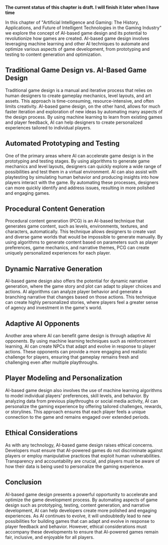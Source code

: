 **The current status of this chapter is draft. I will finish it later when I have time**

In this chapter of "Artificial Intelligence and Gaming: The History, Applications, and Future of Intelligent Technologies in the Gaming Industry" we explore the concept of AI-based game design and its potential to revolutionize how games are created. AI-based game design involves leveraging machine learning and other AI techniques to automate and optimize various aspects of game development, from prototyping and testing to content generation and optimization.

Traditional Game Design vs. AI-Based Game Design
------------------------------------------------

Traditional game design is a manual and iterative process that relies on human designers to create gameplay mechanics, level layouts, and art assets. This approach is time-consuming, resource-intensive, and often limits creativity. AI-based game design, on the other hand, allows for much faster iteration and exploration of new ideas by automating many aspects of the design process. By using machine learning to learn from existing games and player feedback, AI can help designers to create personalized experiences tailored to individual players.

Automated Prototyping and Testing
---------------------------------

One of the primary areas where AI can accelerate game design is in the prototyping and testing stages. By using algorithms to generate game mechanics and level layouts, designers can quickly explore a wide range of possibilities and test them in a virtual environment. AI can also assist with playtesting by simulating human behavior and producing insights into how players interact with the game. By automating these processes, designers can more quickly identify and address issues, resulting in more polished and engaging games.

Procedural Content Generation
-----------------------------

Procedural content generation (PCG) is an AI-based technique that generates game content, such as levels, environments, textures, and characters, automatically. This technique allows designers to create vast and diverse game worlds that would be impossible to generate manually. By using algorithms to generate content based on parameters such as player preferences, game mechanics, and narrative themes, PCG can create uniquely personalized experiences for each player.

Dynamic Narrative Generation
----------------------------

AI-based game design also offers the potential for dynamic narrative generation, where the game story and plot can adapt to player choices and actions. AI algorithms can analyze player behavior and generate a branching narrative that changes based on those actions. This technique can create highly personalized stories, where players feel a greater sense of agency and investment in the game's world.

Adaptive AI Opponents
---------------------

Another area where AI can benefit game design is through adaptive AI opponents. By using machine learning techniques such as reinforcement learning, AI can create NPCs that adapt and evolve in response to player actions. These opponents can provide a more engaging and realistic challenge for players, ensuring that gameplay remains fresh and challenging even after multiple playthroughs.

Player Modeling and Personalization
-----------------------------------

AI-based game design also involves the use of machine learning algorithms to model individual players' preferences, skill levels, and behavior. By analyzing data from previous playthroughs or social media activity, AI can personalize the gaming experience by offering tailored challenges, rewards, or storylines. This approach ensures that each player feels a unique connection to the game and remains engaged over extended periods.

Ethical Considerations
----------------------

As with any technology, AI-based game design raises ethical concerns. Developers must ensure that AI-powered games do not discriminate against players or employ manipulative practices that exploit human vulnerabilities. Transparency and accountability are crucial, and players must be aware of how their data is being used to personalize the gaming experience.

Conclusion
----------

AI-based game design presents a powerful opportunity to accelerate and optimize the game development process. By automating aspects of game design such as prototyping, testing, content generation, and narrative development, AI can help developers create more polished and engaging experiences. As AI continues to evolve, it will undoubtedly lead to new possibilities for building games that can adapt and evolve in response to player feedback and behavior. However, ethical considerations must accompany these developments to ensure that AI-powered games remain fair, inclusive, and enjoyable for all players.
